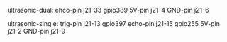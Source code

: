 ultrasonic-dual:
ehco-pin   j21-33 gpio389
5V-pin     j21-4
GND-pin    j21-6

ultrasonic-single:
trig-pin   j21-13 gpio397
echo-pin   j21-15 gpio255
5V-pin     j21-2
GND-pin    j21-9

 

